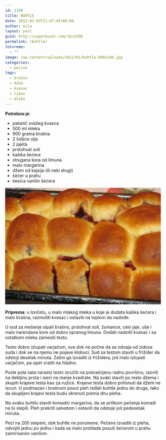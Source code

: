 ```yaml
---
id: 2198
title: BUHTLE
date: 2012-01-03T11:47:42+00:00
author: mila
layout: post
guid: http://superkuvar.com/?p=2198
permalink: /buhtle/
totvreme:
  - ""
image: /wp-content/uploads/2012/01/buhtle-940x198.jpg
categories:
  - peciva
tags:
  - brašno
  - džem
  - kvasac
  - limun
  - mleko
---
```

**Potrebno je**:

  * paketić svežeg kvasca
  * 500 ml mleka
  * 900 grama brašna
  * 2 šoljice ulja
  * 2 jajeta
  * prstohvat soli
  * kašika šećera
  * strugana kora od limuna
  * malo margarina
  * džem od kajsija (ili neki drugi)
  * šećer u prahu
  * kesica vanilin šećera

![buhtle](/wp-content/uploads/2012/01/buhtle-1024x768.jpg)

**Priprema**: u lončetu, u malo mlakog mleka u koje je dodata kašika šećera i malo brašna, razmutiti kvasac i ostaviti na toplom da nadođe.

U sud za mešenje sipati brašno, prstohvat soli, žumance, celo jaje, ulje i malo narendane kore od dobro opranog limuna. Dodati nadošli kvasac i sa ostatkom mleka zamesiti testo.

Testo dobro izlupati varjačom, sve dok ne počne da se odvaja od zidova suda i dok se na njemu ne pojave klobuci. Sud sa testom staviti u frižider da odstoji desetak minuta. Zatim ga izvaditi iz frižidera, još malo izlupati varjačom, pa opet vratiti na hladno.

Posle pola sata naraslo testo izručiti na pobrašnjenu radnu površinu, razviti na debljinu prsta i iseći na manje kvadrate. Na svaki staviti po malo džema i skupiti krajeve testa kao za ružice. Krajeve testa dobro pritisnuti da džem ne iscuri. U podmazan i brašnom posut pleh ređati buhtle jednu do druge, tako da skupljeni krajevi testa budu okrenuti prema dnu pleha.

Na svaku buhtlu staviti komadić margarina, da se prilikom pečenja komadi ne bi slepili. Pleh prekriti salvetom i ostaviti da odstoje još pedesetak minuta.

Peći na 200 stepeni, dok buhtle ne porumene. Pečene izvaditi iz pleha, odvojiti jednu po jednu i kada se malo prohlade posuti šećerom u prahu zamirisanim vanilom.